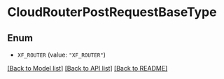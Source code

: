 # CloudRouterPostRequestBaseType

## Enum


* `XF_ROUTER` (value: `"XF_ROUTER"`)


[[Back to Model list]](../README.md#documentation-for-models) [[Back to API list]](../README.md#documentation-for-api-endpoints) [[Back to README]](../README.md)


